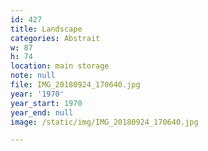 ```yaml
---
id: 427
title: Landscape
categories: Abstrait
w: 87
h: 74
location: main storage
note: null
file: IMG_20180924_170640.jpg
year: '1970'
year_start: 1970
year_end: null
image: /static/img/IMG_20180924_170640.jpg

---
```

